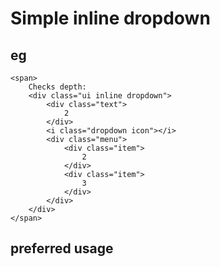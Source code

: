 # Simple inline dropdown


## eg
```
<span>		
	Checks depth: 
	<div class="ui inline dropdown">
		<div class="text">
			2
		</div>
		<i class="dropdown icon"></i>
		<div class="menu">
			<div class="item">
				2
			</div>
			<div class="item">
				3
			</div>
		</div>
	</div>
</span>
```

## preferred usage

```
```
